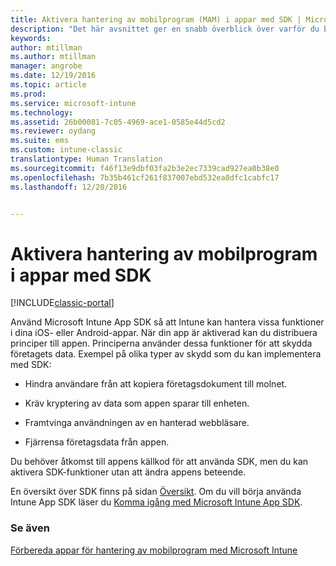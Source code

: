 ```yaml
---
title: Aktivera hantering av mobilprogram (MAM) i appar med SDK | Microsoft Docs
description: "Det här avsnittet ger en snabb överblick över varför du bör använda Intune App SDK."
keywords: 
author: mtillman
ms.author: mtillman
manager: angrobe
ms.date: 12/19/2016
ms.topic: article
ms.prod: 
ms.service: microsoft-intune
ms.technology: 
ms.assetid: 26b00081-7c05-4969-ace1-0585e44d5cd2
ms.reviewer: oydang
ms.suite: ems
ms.custom: intune-classic
translationtype: Human Translation
ms.sourcegitcommit: f46f13e9dbf03fa2b3e2ec7339cad927ea0b38e0
ms.openlocfilehash: 7b35b461cf261f837007ebd532ea8dfc1cabfc17
ms.lasthandoff: 12/20/2016


---
```


# <a name="use-the-sdk-to-enable-apps-for-mobile-application-management"></a>Aktivera hantering av mobilprogram i appar med SDK

[!INCLUDE[classic-portal](../includes/classic-portal.md)]

Använd Microsoft Intune App SDK så att Intune kan hantera vissa funktioner i dina iOS- eller Android-appar. När din app är aktiverad kan du distribuera principer till appen. Principerna använder dessa funktioner för att skydda företagets data. Exempel på olika typer av skydd som du kan implementera med SDK:

-   Hindra användare från att kopiera företagsdokument till molnet.

-   Kräv kryptering av data som appen sparar till enheten.

-   Framtvinga användningen av en hanterad webbläsare.

-   Fjärrensa företagsdata från appen.

Du behöver åtkomst till appens källkod för att använda SDK, men du kan aktivera SDK-funktioner utan att ändra appens beteende.

En översikt över SDK finns på sidan [Översikt](/intune/develop/intune-app-sdk). Om du vill börja använda Intune App SDK läser du [Komma igång med Microsoft Intune App SDK](/intune/develop/intune-app-sdk-get-started).

### <a name="see-also"></a>Se även
[Förbereda appar för hantering av mobilprogram med Microsoft Intune](decide-how-to-prepare-apps-for-mobile-application-management-with-microsoft-intune.md)

